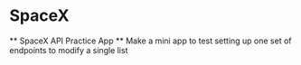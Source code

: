 # SpaceX
** SpaceX API Practice App **
Make a mini app to test setting up one set of endpoints to modify a single list
